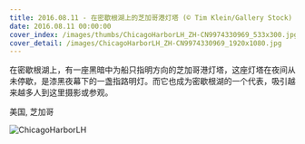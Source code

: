 ```yaml
---
title: 2016.08.11 - 在密歇根湖上的芝加哥港灯塔 (© Tim Klein/Gallery Stock)
date: 2016.08.11 00:00:00
cover_index: /images/thumbs/ChicagoHarborLH_ZH-CN9974330969_533x300.jpg
cover_detail: /images/ChicagoHarborLH_ZH-CN9974330969_1920x1080.jpg
---
```


在密歇根湖上，有一座黑暗中为船只指明方向的芝加哥港灯塔，这座灯塔在夜间从未停歇，是漆黑夜幕下的一盏指路明灯。而它也成为密歇根湖的一个代表，吸引越来越多人到这里摄影或参观。

美国, 芝加哥

![ChicagoHarborLH](/images/ChicagoHarborLH_ZH-CN9974330969_1920x1080.jpg)
